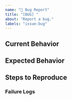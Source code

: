 ```yaml
---
name: "🐞 Bug Report"
title: "[BUG] "
about: "Report a bug."
labels: "issue:bug"
---
```


<!-- Please do your best to fill out all the sections below! -->

<!-- It's important for us to know the context this feature will affect. -->
<!-- Select 1 type from: https://github.com/wandering-inndex/seed-data/labels?q=type -->
<!-- Select 1 scope from: https://github.com/wandering-inndex/seed-data/labels?q=scope -->

## Current Behavior

<!-- What is the behavior that you currently experience? -->

## Expected Behavior

<!-- What is the behavior that you expect to happen? -->
<!-- Is this a regression? .i.e Did this used to be the behavior at one point?  -->

## Steps to Reproduce

<!-- Help us help you by making it easy for us to reproduce your issue! -->
<!-- This issue may not be prioritized if details are not provided to help us reproduce the issue. -->

### Failure Logs

<!-- Please include any relevant log snippets or files here. -->
